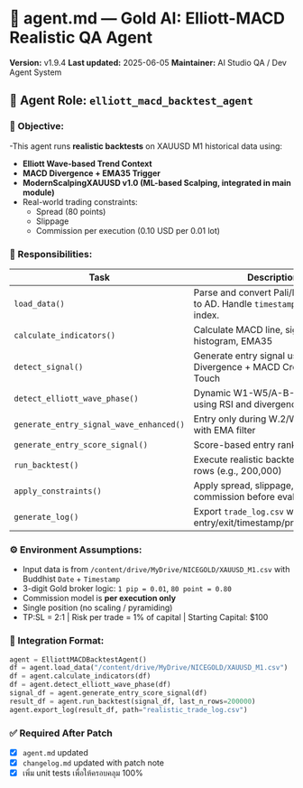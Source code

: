 # 🧠 agent.md — Gold AI: Elliott-MACD Realistic QA Agent
**Version:** v1.9.4
**Last updated:** 2025-06-05
**Maintainer:** AI Studio QA / Dev Agent System  

## 📌 Agent Role: `elliott_macd_backtest_agent`

### 🧭 Objective:
-This agent runs **realistic backtests** on XAUUSD M1 historical data using:
- **Elliott Wave-based Trend Context**
- **MACD Divergence + EMA35 Trigger**
- **ModernScalpingXAUUSD v1.0 (ML-based Scalping, integrated in main module)**
- Real-world trading constraints:
  - Spread (80 points)
  - Slippage
  - Commission per execution (0.10 USD per 0.01 lot)

### 🔨 Responsibilities:
| Task | Description |
|------|-------------|
| `load_data()` | Parse and convert Pali/Buddhist date to AD. Handle `timestamp` as datetime index. |
| `calculate_indicators()` | Calculate MACD line, signal line, histogram, EMA35 |
| `detect_signal()` | Generate entry signal using Divergence + MACD Cross + EMA Touch |
| `detect_elliott_wave_phase()` | Dynamic W1-W5/A-B-C labeling using RSI and divergence |
| `generate_entry_signal_wave_enhanced()` | Entry only during W.2/W.3/W.5/B with EMA filter |
| `generate_entry_score_signal()` | Score-based entry ranking system |
| `run_backtest()` | Execute realistic backtest on last N rows (e.g., 200,000) |
| `apply_constraints()` | Apply spread, slippage, and commission before evaluating PnL |
| `generate_log()` | Export `trade_log.csv` with entry/exit/timestamp/pnl/commission |

### ⚙️ Environment Assumptions:
- Input data is from `/content/drive/MyDrive/NICEGOLD/XAUUSD_M1.csv` with Buddhist `Date` + `Timestamp`
- 3-digit Gold broker logic: `1 pip = 0.01`, `80 point = 0.80`
- Commission model is **per execution only**
- Single position (no scaling / pyramiding)
- TP:SL = 2:1 | Risk per trade = 1% of capital | Starting Capital: $100

### 🧩 Integration Format:
```python
agent = ElliottMACDBacktestAgent()
df = agent.load_data("/content/drive/MyDrive/NICEGOLD/XAUUSD_M1.csv")
df = agent.calculate_indicators(df)
df = agent.detect_elliott_wave_phase(df)
signal_df = agent.generate_entry_score_signal(df)
result_df = agent.run_backtest(signal_df, last_n_rows=200000)
agent.export_log(result_df, path="realistic_trade_log.csv")
```

### ✅ Required After Patch
- [x] `agent.md` updated
- [x] `changelog.md` updated with patch note
- [x] เพิ่ม unit tests เพื่อให้ครอบคลุม 100%
